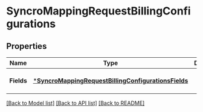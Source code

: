 # SyncroMappingRequestBillingConfigurations

## Properties
Name | Type | Description | Notes
------------ | ------------- | ------------- | -------------
**Fields** | [***SyncroMappingRequestBillingConfigurationsFields**](SyncroMappingRequest_billingConfigurations_fields.md) |  | [optional] [default to null]

[[Back to Model list]](../README.md#documentation-for-models) [[Back to API list]](../README.md#documentation-for-api-endpoints) [[Back to README]](../README.md)


